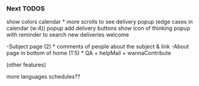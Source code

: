 ### Next TODOS


show colors
calendar  * more scrolls to see delivery popup (edge cases in calendar (w:4))
popup
add delivery
buttons show icon of thinking
popup with reminder to search new deliveries
welcome

-Subject page (2)
    * comments of people about the subject & link
-About page in bottom of home (1'5)
    * QA + helpMail + wannaContribute

(other features)

more languages 
schedules??